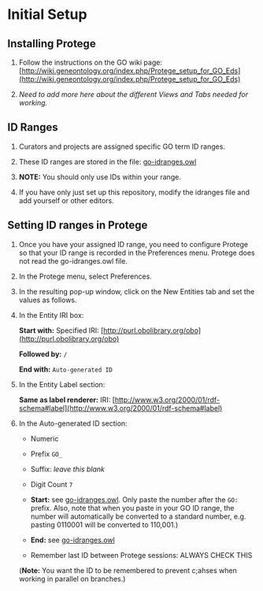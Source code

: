 # Initial Setup

## Installing Protege

1. Follow the instructions on the GO wiki page: [http://wiki.geneontology.org/index.php/Protege_setup_for_GO_Eds](http://wiki.geneontology.org/index.php/Protege_setup_for_GO_Eds)

2. _Need to add more here about the different Views and Tabs needed for working._


## ID Ranges

1. Curators and projects are assigned specific GO term ID ranges.

2. These ID ranges are stored in the file: [go-idranges.owl](https://github.com/geneontology/go-ontology/blob/master/src/ontology/go-idranges.owl)

3. __NOTE:__ You should only use IDs within your range.

4. If you have only just set up this repository, modify the idranges file and add yourself or other editors. 


## Setting ID ranges in Protege

1. Once you have your assigned ID range, you need to configure Protege so that your ID range is recorded in the Preferences menu.  Protege does not read the go-idranges.owl file.

2. In the Protege menu, select Preferences.

3. In the resulting pop-up window, click on the New Entities tab and set the values as follows.

4. In the Entity IRI box:
    
    __Start with:__ Specified IRI: [http://purl.obolibrary.org/obo](http://purl.obolibrary.org/obo)

    __Followed by:__ ```/```

    __End with:__ ```Auto-generated ID```

5. In the Entity Label section:

    __Same as label renderer:__ IRI: [http://www.w3.org/2000/01/rdf-schema#label](http://www.w3.org/2000/01/rdf-schema#label)

6.  In the Auto-generated ID section:

    * Numeric

    * Prefix `GO_`

    * Suffix: _leave this blank_

    * Digit Count `7`

    * __Start:__ see [go-idranges.owl](https://github.com/geneontology/go-ontology/blob/master/src/ontology/go-idranges.owl). Only paste the number after the ```GO:``` prefix.  Also, note that when you paste in your GO ID range, the number will automatically be converted to a standard number, e.g. pasting 0110001 will be converted to 110,001.)

    * __End:__ see [go-idranges.owl](https://github.com/geneontology/go-ontology/blob/master/src/ontology/go-idranges.owl)

    * Remember last ID between Protege sessions: ALWAYS CHECK THIS

    (__Note:__ You want the ID to be remembered to prevent c;ahses when working in parallel on branches.)
